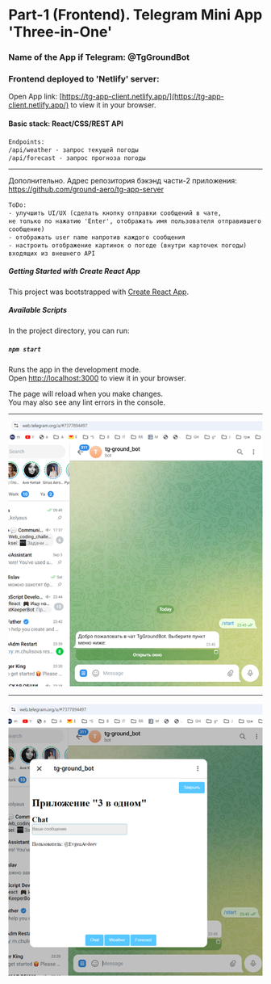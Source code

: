 
# Part-1 (Frontend). Telegram Mini App 'Three-in-One'

### Name of the App if Telegram: @TgGroundBot

### Frontend deployed to 'Netlify' server:
Open App link: [https://tg-app-client.netlify.app/](https://tg-app-client.netlify.app/) to view it in your browser.


#### Basic stack: React/CSS/REST API

 ```
 Endpoints:
 /api/weather - запрос текущей погоды  
 /api/forecast - запрос прогноза погоды
 
 ```


---
Дополнительно.
Адрес репозитория бэкэнд части-2 приложения: https://github.com/ground-aero/tg-app-server  



~~~
ToDo:
- улучшить UI/UX (сделать кнопку отправки сообщений в чате,  
не только по нажатию 'Enter', отображать имя пользователя отправившего сообщение)
- отображать user name напротив каждого сообщения 
- настроить отображение картинок о погоде (внутри карточек погоды) входящих из внешнего API  

~~~


##### Getting Started with Create React App

This project was bootstrapped with [Create React App](https://github.com/facebook/create-react-app).

##### Available Scripts

In the project directory, you can run:

##### `npm start`

Runs the app in the development mode.\
Open [http://localhost:3000](http://localhost:3000) to view it in your browser.

The page will reload when you make changes.\
You may also see any lint errors in the console.  

---

![img-1](/images/startMenu.png)  

---

![img-1](/images/chatWindow.png)




